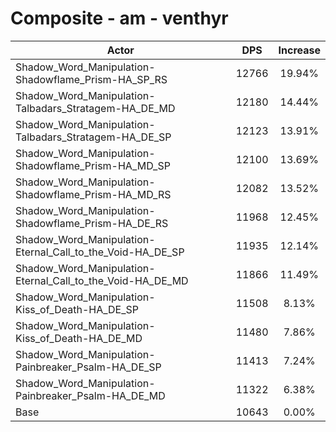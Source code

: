 # Composite - am - venthyr
| Actor | DPS | Increase |
|---|:---:|:---:|
|Shadow_Word_Manipulation-Shadowflame_Prism-HA_SP_RS|12766|19.94%|
|Shadow_Word_Manipulation-Talbadars_Stratagem-HA_DE_MD|12180|14.44%|
|Shadow_Word_Manipulation-Talbadars_Stratagem-HA_DE_SP|12123|13.91%|
|Shadow_Word_Manipulation-Shadowflame_Prism-HA_MD_SP|12100|13.69%|
|Shadow_Word_Manipulation-Shadowflame_Prism-HA_MD_RS|12082|13.52%|
|Shadow_Word_Manipulation-Shadowflame_Prism-HA_DE_RS|11968|12.45%|
|Shadow_Word_Manipulation-Eternal_Call_to_the_Void-HA_DE_SP|11935|12.14%|
|Shadow_Word_Manipulation-Eternal_Call_to_the_Void-HA_DE_MD|11866|11.49%|
|Shadow_Word_Manipulation-Kiss_of_Death-HA_DE_SP|11508|8.13%|
|Shadow_Word_Manipulation-Kiss_of_Death-HA_DE_MD|11480|7.86%|
|Shadow_Word_Manipulation-Painbreaker_Psalm-HA_DE_SP|11413|7.24%|
|Shadow_Word_Manipulation-Painbreaker_Psalm-HA_DE_MD|11322|6.38%|
|Base|10643|0.00%|
